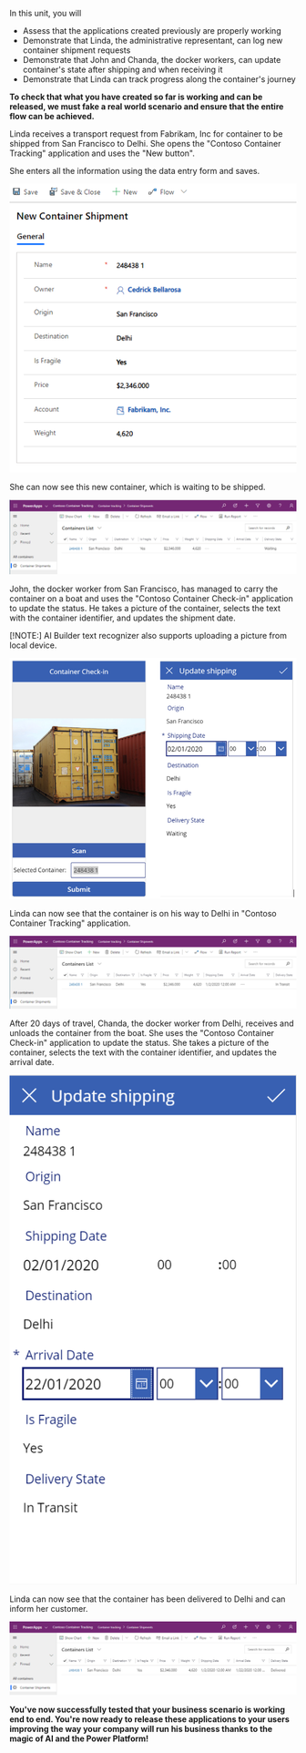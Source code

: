 In this unit, you will
-   Assess that the applications created previously are properly working
-   Demonstrate that Linda, the administrative representant, can log new container shipment requests
-   Demonstrate that John and Chanda, the docker workers, can update container's state after shipping and when receiving it
-   Demonstrate that Linda can track progress along the container's journey

**To check that what you have created so far is working and can be released, we must fake a real world scenario and ensure that the entire flow can be achieved.**

Linda receives a transport request from Fabrikam, Inc for container to be shipped from San Francisco to Delhi. She opens the "Contoso Container Tracking" application and uses the "New button".

She enters all the information using the data entry form and saves.

![New container shipment](../media/image14.png)

She can now see this new container, which is waiting to be shipped.

![Containers list](../media/image15.png)

John, the docker worker from San Francisco, has managed to carry the container on a boat and uses the "Contoso Container Check-in" application to update the status. He takes a picture of the container, selects the text with the container identifier, and updates the shipment date.

[!NOTE:] AI Builder text recognizer also supports uploading a picture from local device.

![Container check-in and Update Shipping screens](../media/image16.PNG)

Linda can now see that the container is on his way to Delhi in "Contoso Container Tracking" application.

![Container tracking application](../media/image17.png)

After 20 days of travel, Chanda, the docker worker from Delhi, receives and unloads the container from the boat. She uses the "Contoso Container Check-in" application to update the status. She takes a picture of the container, selects the text with the container identifier, and updates the arrival date.

![Update Shipping screen](../media/image18.png)

Linda can now see that the container has been delivered to Delhi and can inform her customer.

![Containers list](../media/image19.png)

**You've now successfully tested that your business scenario is working end to end. You're now ready to release these applications to your users improving the way your company will run his business thanks to the magic of AI and the Power Platform!**
